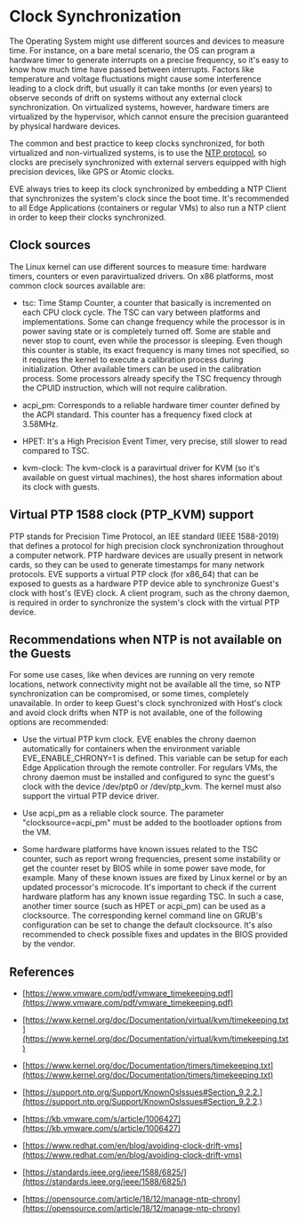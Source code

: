 # Clock Synchronization

The Operating System might use different sources and devices to measure
time. For instance, on a bare metal scenario, the OS can program a hardware
timer to generate interrupts on a precise frequency, so it's easy to know
how much time have passed between interrupts. Factors like temperature and
voltage fluctuations might cause some interference leading to a clock
drift, but usually it can take months (or even years) to observe seconds of
drift on systems without any external clock synchronization. On virtualized
systems, however, hardware timers are virtualized by the hypervisor, which
cannot ensure the precision guaranteed by physical hardware devices.

The common and best practice to keep clocks synchronized, for both
virtualized and non-virtualized systems, is to use the [NTP protocol](./DEVICE-CONNECTIVITY.md#network-time-protocol-ntp),
so clocks are precisely synchronized with external servers equipped with high
precision devices, like GPS or Atomic clocks.

EVE always tries to keep its clock synchronized by embedding a NTP Client
that synchronizes the system's clock since the boot time. It's recommended
to all Edge Applications (containers or regular VMs) to also run a NTP
client in order to keep their clocks synchronized.

## Clock sources

The Linux kernel can use different sources to measure time: hardware
timers, counters or even paravirtualized drivers. On x86 platforms, most
common clock sources available are:

- tsc: Time Stamp Counter, a counter that basically is incremented on each
  CPU clock cycle. The TSC can vary between platforms and implementations.
  Some can change frequency while the processor is in power saving state or
  is completely turned off. Some are stable and never stop to count, even
  while the processor is sleeping. Even though this counter is stable, its
  exact frequency is many times not specified, so it requires the kernel to
  execute a calibration process during initialization. Other available
  timers can be used in the calibration process. Some processors already
  specify the TSC frequency through the CPUID instruction, which will not
  require calibration.

- acpi_pm: Corresponds to a reliable hardware timer counter defined by
  the ACPI standard. This counter has a frequency fixed clock at 3.58MHz.

- HPET: It's a High Precision Event Timer, very precise, still slower to
  read compared to TSC.

- kvm-clock: The kvm-clock is a paravirtual driver for KVM (so it's
  available on guest virtual machines), the host shares information about
  its clock with guests.

## Virtual PTP 1588 clock (PTP_KVM) support

PTP stands for Precision Time Protocol, an IEE standard (IEEE 1588-2019)
that defines a protocol for high precision clock synchronization throughout
a computer network. PTP hardware devices are usually present in network
cards, so they can be used to generate timestamps for many network
protocols. EVE supports a virtual PTP clock (for x86_64) that can be
exposed to guests as a hardware PTP device able to synchronize Guest's
clock with host's (EVE) clock. A client program, such as the chrony daemon,
is required in order to synchronize the system's clock with the virtual PTP
device.

## Recommendations when NTP is not available on the Guests

For some use cases, like when devices are running on very remote locations,
network connectivity might not be available all the time, so NTP
synchronization can be compromised, or some times, completely unavailable.
In order to keep Guest's clock synchronized with Host's clock and avoid
clock drifts when NTP is not available, one of the following options are
recommended:

- Use the virtual PTP kvm clock. EVE enables the chrony daemon
  automatically for containers when the environment variable
  EVE_ENABLE_CHRONY=1 is defined. This variable can be setup for each Edge
  Application through the remote controller. For regulars VMs, the chrony
  daemon must be installed and configured to sync the guest's clock with
  the device /dev/ptp0 or /dev/ptp_kvm. The kernel must also support the
  virtual PTP device driver.

- Use acpi_pm as a reliable clock source. The parameter
  "clocksource=acpi_pm" must be added to the bootloader options from the
  VM.

- Some hardware platforms have known issues related to the TSC counter,
  such as report wrong frequencies, present some instability or get the
  counter reset by BIOS while in some power save mode, for example. Many of
  these known issues are fixed by Linux kernel or by an updated processor's
  microcode. It's important to check if the current hardware platform has
  any known issue regarding TSC. In such a case, another timer source (such
  as HPET or acpi_pm) can be used as a clocksource. The corresponding
  kernel command line on GRUB's configuration can be set to change the
  default clocksource. It's also recommended to check possible fixes and
  updates in the BIOS provided by the vendor.

## References

- [https://www.vmware.com/pdf/vmware_timekeeping.pdf](https://www.vmware.com/pdf/vmware_timekeeping.pdf)

- [https://www.kernel.org/doc/Documentation/virtual/kvm/timekeeping.txt](https://www.kernel.org/doc/Documentation/virtual/kvm/timekeeping.txt)

- [https://www.kernel.org/doc/Documentation/timers/timekeeping.txt](https://www.kernel.org/doc/Documentation/timers/timekeeping.txt)

- [https://support.ntp.org/Support/KnownOsIssues#Section_9.2.2.](https://support.ntp.org/Support/KnownOsIssues#Section_9.2.2.)

- [https://kb.vmware.com/s/article/1006427](https://kb.vmware.com/s/article/1006427)

- [https://www.redhat.com/en/blog/avoiding-clock-drift-vms](https://www.redhat.com/en/blog/avoiding-clock-drift-vms)

- [https://standards.ieee.org/ieee/1588/6825/](https://standards.ieee.org/ieee/1588/6825/)

- [https://opensource.com/article/18/12/manage-ntp-chrony](https://opensource.com/article/18/12/manage-ntp-chrony)
